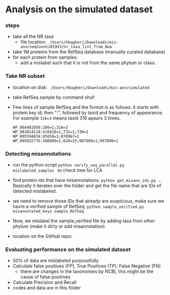 # Analysis on the simulated dataset
### steps
- take all the NR taxa
  - file location: ``` /Users/hbagheri/Downloads/mis-ann/seqCount2019V3/nr_taxa_list_from_Boa```
- take 1M proteins from the RefSeq database (manually curated database)
- for each protein from samples:
  - add a mislabel such that it is not from the same phylum or class.


### Take NR subset
* location on disk: ``` /Users/hbagheri/Downloads/mis-ann/simulated```
* take RefSeq sample by command shuf: ```  ```
* Few lines of sample RefSeq and the format is as follows: it starts with protein key id; then ":", followed by taxid and frequency of appearance. For example ```316=3``` means taxid 316 apears 3 times.

  ```
  WP_064481056:286=1;316=3
  WP_083014118:416916=1;732=1;739=2
  WP_005594834:45658=1;870967=1
  WP_005832776:100886=1;820=15;997889=1;997890=1

  ```


### Detecting misannotations

* run the python script ``` python verify_seq_parallel.py mislabeled_samples  ``` to check tree for LCA
* find protein ids that have misannotations: ``` python get_misann_ids.py . ```. Basically it iterates over the folder and get the file name that are IDs of detected mislabeled.
* we need to remove those IDs that already are suspicious, make sure we havre a verified sample of RefSeq: ``` python sample_verified.py misannotated_keys sample_RefSeq  ```
* Now, we mislabel the sample_verified file by adding taxa from other phylum (make it dirty or add misannotation)

* location on the GitHub repo:

### Evaluating performance on the simulated dataset
* 50% of data are mislabeled purposefully
* Calculate false positives (FP), True Positives (TP), False Negative (FN)
    - there are changes in the taxonomies by NCBI, this might be the cause of false positives
* Calculate Precision and Recall 
* codes and data are in this folder
